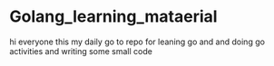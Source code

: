 # Golang_learning_mataerial
hi everyone this my daily go to repo for leaning go and and doing go activities and writing some small code
